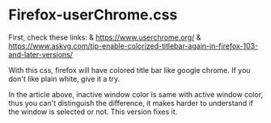 # Firefox-userChrome.css
First, check these links:
& https://www.userchrome.org/
& https://www.askvg.com/tip-enable-colorized-titlebar-again-in-firefox-103-and-later-versions/

With this css, firefox will have colored title bar like google chrome.
If you don't like plain white, give it a try. 

In the article above, inactive window color is same with active window color, thus you can't distinguish the difference, it makes harder to understand if the window is selected or not.  This version fixes it.
